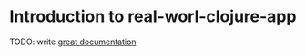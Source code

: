 # Introduction to real-worl-clojure-app

TODO: write [great documentation](http://jacobian.org/writing/what-to-write/)
